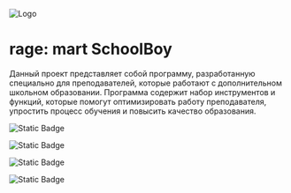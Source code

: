 
![Logo]([[https://dev-to-uploads.s3.amazonaws.com/uploads/articles/th5xamgrr6se0x5ro4g6.png](https://github.com/andager/smart-schoolboy-project/blob/main/HeaderLogo.png](https://github.com/andager/smart-schoolboy-project/blob/main/HeaderLogo.png?raw=true)))


# rage: mart SchoolBoy

Данный проект представляет собой программу, разработанную специально для преподавателей, которые работают с дополнительном школьном образовании. Программа содержит набор инструментов и функций, которые помогут оптимизировать работу преподавателя, упростить процесс обучения и повысить качество образования.

![Static Badge](https://img.shields.io/badge/License-Apache%202.0-red?link=http%3A%2F%2Fwww.apache.org%2Flicenses%2F)

![Static Badge](https://img.shields.io/badge/Visual%20Studio%202022-%235C2D91?logo=Visual%20Studio&logoColor=white)

![Static Badge](https://img.shields.io/badge/6.0-%23512BD4?logo=.NET&logoColor=white)

![Static Badge](https://img.shields.io/badge/SQL%20Server%202018-%23CC2927?logo=microsoftsqlserver&logoColor=white)







